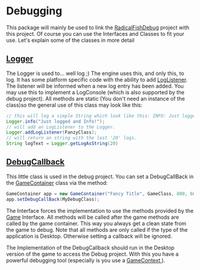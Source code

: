 Debugging
=================

This package will mainly be used to link the [RadicalFishDebug][6] project with this project. Of course you can use the 
Interfaces and Classes to fit your use. Let's explain some of the classes in more detail


[Logger][1]
----------------

The Logger is used to... well log ;) The engine uses this, and only this, to log. It has some platform specific code with the ability to add [LogListener][2].
The listener will be informed when a new log entry has been added. You may use this to implement a LogConsole (which is also supported by the debug project).
All methods are static (You don't need an instance of the class)so the general use of this class may look like this:
```Java
// this will log a simple String which look like this: INFO: Just logged and Info!
Logger.info("Just logged and Info!");
// will add an LogListener to the Logger.
Logger.addLogListener(FanzyClass);
// will return an string with the last '20' logs. 
String logText = Logger.getLogAsString(20)
```


[DebugCallback][3]
----------------

This little class is used in the debug project. You can set a DebugCallBack in the [GameContainer][4] class via the method:
```Java
GameContainer app = new GameContainer("Fancy Title", GameClass, 800, 600, yesWeWantGL20);
app.setDebugCallBack(MyDebugClass);
```
The Interface forces the implementation to use the methods provided by the [Game][5] Interface. All methods will be called after the game methods are called by the game container. 
This way you always get a clean state from the game to debug. Note that all methods are only called if the type of the application is Desktop. Otherwise setting a callback will be ignored.

The Implementation of the DebugCallback should run in the Desktop version of the game to access the Debug project. With this you have a powerful debugging tool (especially is you use a [GameContext ][7]).


[1]: https://github.com/Regiden/RadicalFishEngine/blob/master/_RadicalFishGDX/src/de/radicalfish/debug/Logger.java
[2]: https://github.com/Regiden/RadicalFishEngine/blob/master/_RadicalFishGDX/src/de/radicalfish/debug/LogListener.java
[3]: https://github.com/Regiden/RadicalFishEngine/blob/master/_RadicalFishGDX/src/de/radicalfish/debug/DebugCallback.java
[4]: https://github.com/Regiden/RadicalFishEngine/blob/master/_RadicalFishGDX/src/de/radicalfish/GameContainer.java
[5]: https://github.com/Regiden/RadicalFishEngine/blob/master/_RadicalFishGDX/src/de/radicalfish/Game.java
[6]: https://github.com/Regiden/RadicalFishEngine/tree/master/_RadicalFishDebug
[7]: https://github.com/Regiden/RadicalFishEngine/blob/master/_RadicalFishGDX/src/de/radicalfish/context/GameContext.java
